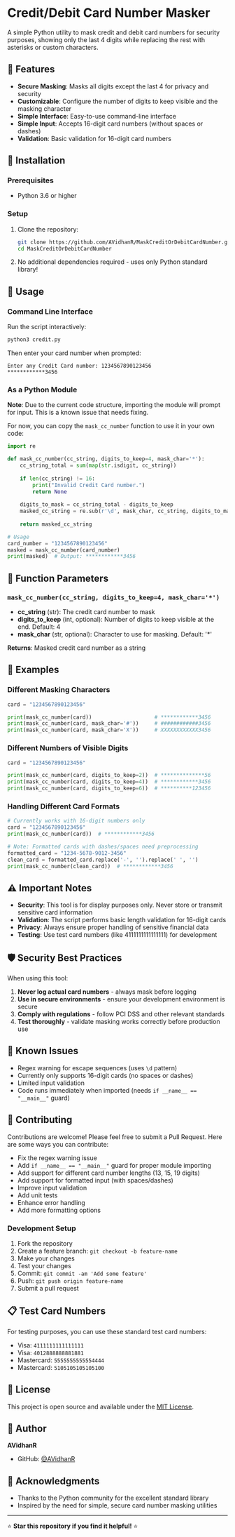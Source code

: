 # Credit/Debit Card Number Masker

A simple Python utility to mask credit and debit card numbers for security purposes, showing only the last 4 digits while replacing the rest with asterisks or custom characters.

## 🌟 Features

- **Secure Masking**: Masks all digits except the last 4 for privacy and security
- **Customizable**: Configure the number of digits to keep visible and the masking character
- **Simple Interface**: Easy-to-use command-line interface
- **Simple Input**: Accepts 16-digit card numbers (without spaces or dashes)
- **Validation**: Basic validation for 16-digit card numbers

## 🚀 Installation

### Prerequisites

- Python 3.6 or higher

### Setup

1. Clone the repository:
   ```bash
   git clone https://github.com/AVidhanR/MaskCreditOrDebitCardNumber.git
   cd MaskCreditOrDebitCardNumber
   ```

2. No additional dependencies required - uses only Python standard library!

## 📖 Usage

### Command Line Interface

Run the script interactively:

```bash
python3 credit.py
```

Then enter your card number when prompted:
```
Enter any Credit Card number: 1234567890123456
************3456
```

### As a Python Module

**Note**: Due to the current code structure, importing the module will prompt for input. This is a known issue that needs fixing.

For now, you can copy the `mask_cc_number` function to use it in your own code:

```python
import re

def mask_cc_number(cc_string, digits_to_keep=4, mask_char='*'):
    cc_string_total = sum(map(str.isdigit, cc_string))
    
    if len(cc_string) != 16:
        print("Invalid Credit Card number.")
        return None
    
    digits_to_mask = cc_string_total - digits_to_keep
    masked_cc_string = re.sub(r'\d', mask_char, cc_string, digits_to_mask)
    
    return masked_cc_string

# Usage
card_number = "1234567890123456"
masked = mask_cc_number(card_number)
print(masked)  # Output: ************3456
```

## 🔧 Function Parameters

### `mask_cc_number(cc_string, digits_to_keep=4, mask_char='*')`

- **cc_string** (str): The credit card number to mask
- **digits_to_keep** (int, optional): Number of digits to keep visible at the end. Default: 4
- **mask_char** (str, optional): Character to use for masking. Default: '*'

**Returns**: Masked credit card number as a string

## 📝 Examples

### Different Masking Characters

```python
card = "1234567890123456"

print(mask_cc_number(card))                    # ************3456
print(mask_cc_number(card, mask_char='#'))     # ############3456
print(mask_cc_number(card, mask_char='X'))     # XXXXXXXXXXXX3456
```

### Different Numbers of Visible Digits

```python
card = "1234567890123456"

print(mask_cc_number(card, digits_to_keep=2))  # **************56
print(mask_cc_number(card, digits_to_keep=4))  # ************3456
print(mask_cc_number(card, digits_to_keep=6))  # **********123456
```

### Handling Different Card Formats

```python
# Currently works with 16-digit numbers only
card = "1234567890123456"
print(mask_cc_number(card))  # ************3456

# Note: Formatted cards with dashes/spaces need preprocessing
formatted_card = "1234-5678-9012-3456"
clean_card = formatted_card.replace('-', '').replace(' ', '')
print(mask_cc_number(clean_card))  # ************3456
```

## ⚠️ Important Notes

- **Security**: This tool is for display purposes only. Never store or transmit sensitive card information
- **Validation**: The script performs basic length validation for 16-digit cards
- **Privacy**: Always ensure proper handling of sensitive financial data
- **Testing**: Use test card numbers (like 4111111111111111) for development

## 🛡️ Security Best Practices

When using this tool:

1. **Never log actual card numbers** - always mask before logging
2. **Use in secure environments** - ensure your development environment is secure
3. **Comply with regulations** - follow PCI DSS and other relevant standards
4. **Test thoroughly** - validate masking works correctly before production use

## 🐛 Known Issues

- Regex warning for escape sequences (uses `\d` pattern)
- Currently only supports 16-digit cards (no spaces or dashes)
- Limited input validation
- Code runs immediately when imported (needs `if __name__ == "__main__"` guard)

## 🤝 Contributing

Contributions are welcome! Please feel free to submit a Pull Request. Here are some ways you can contribute:

- Fix the regex warning issue
- Add `if __name__ == "__main__"` guard for proper module importing
- Add support for different card number lengths (13, 15, 19 digits)
- Add support for formatted input (with spaces/dashes)
- Improve input validation
- Add unit tests
- Enhance error handling
- Add more formatting options

### Development Setup

1. Fork the repository
2. Create a feature branch: `git checkout -b feature-name`
3. Make your changes
4. Test your changes
5. Commit: `git commit -am 'Add some feature'`
6. Push: `git push origin feature-name`
7. Submit a pull request

## 📋 Test Card Numbers

For testing purposes, you can use these standard test card numbers:

- Visa: `4111111111111111`
- Visa: `4012888888881881`
- Mastercard: `5555555555554444`
- Mastercard: `5105105105105100`

## 📄 License

This project is open source and available under the [MIT License](LICENSE).

## 👤 Author

**AVidhanR**

- GitHub: [@AVidhanR](https://github.com/AVidhanR)

## 🙏 Acknowledgments

- Thanks to the Python community for the excellent standard library
- Inspired by the need for simple, secure card number masking utilities

---

⭐ **Star this repository if you find it helpful!** ⭐
